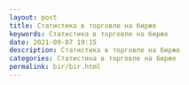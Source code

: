 ```yaml
---
layout: post
title: Статистика в торговле на бирже
keywords: Статистика в торговле на бирже
date: 2021-09-07 19:15
description: Статистика в торговле на бирже
categories: Статистика в торговле на бирже
permalink: bir/bir.html
---
```


# 